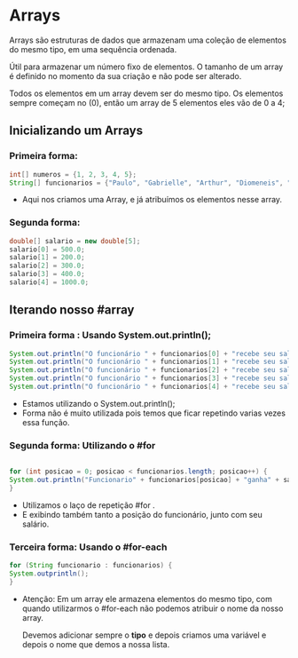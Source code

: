 # Arrays

Arrays são estruturas de dados que armazenam uma coleção de elementos do mesmo tipo, em uma sequência ordenada.

Útil para armazenar um número fixo de elementos.
O tamanho de um array é definido no momento da sua criação e não pode ser alterado.

Todos os elementos em um array devem ser do mesmo tipo.
Os elementos sempre começam no (0), então um array de 5 elementos eles vão de 0 a 4;

## Inicializando um Arrays

### Primeira forma:
```Java 
int[] numeros = {1, 2, 3, 4, 5};
String[] funcionarios = {"Paulo", "Gabrielle", "Arthur", "Diomeneis", "Claudia"};// Aqui criamos e declaramos nele mesmo os nossos elementos.
```
* Aqui nos criamos uma Array, e já atribuímos os elementos nesse array.

### Segunda forma:
```Java
double[] salario = new double[5];  
salario[0] = 500.0;  
salario[1] = 200.0;  
salario[2] = 300.0;  
salario[3] = 400.0;  
salario[4] = 1000.0;
```


## Iterando nosso #array

### Primeira forma : Usando **System.out.println();**
```Java 
System.out.println("O funcionário " + funcionarios[0] + "recebe seu salário de: " + salario[0]);  
System.out.println("O funcionário " + funcionarios[1] + "recebe seu salário de: " + salario[1]);  
System.out.println("O funcionário " + funcionarios[2] + "recebe seu salário de: " + salario[2]);  
System.out.println("O funcionário " + funcionarios[3] + "recebe seu salário de: " + salario[3]);  
System.out.println("O funcionário " + funcionarios[4] + "recebe seu salário de: " + salario[4]);
```

* Estamos utilizando o System.out.println();
* Forma não é muito utilizada pois temos que ficar repetindo varias vezes essa função.

### Segunda forma: Utilizando o #for

```Java

for (int posicao = 0; posicao < funcionarios.length; posicao++) {
System.out.println("Funcionario" + funcionarios[posicao] + "ganha" + salario[i]);
}
```

* Utilizamos o laço de repetição #for .
* E exibindo também tanto a posição do funcionário,  junto com seu salário.
### Terceira forma: Usando o #for-each

```Java 
for (String funcionario : funcionarios) { 
System.outprintln();
}
```

* Atenção: Em um array ele armazena elementos do mesmo tipo, com quando utilizarmos
  o #for-each não podemos atribuir o nome da nosso array.

  Devemos adicionar sempre o **tipo** e depois criamos uma variável e depois o nome que demos a nossa lista.